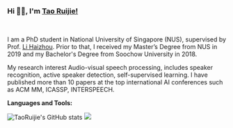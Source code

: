 ### Hi 👋🏽, I'm [Tao Ruijie!](https://taoruijie.github.io) 

<br />

I am a PhD student in National University of Singapore (NUS), supervised by Prof. [Li Haizhou](https://colips.org/~eleliha/). Prior to that, I received my Master’s Degree from NUS in 2019 and my Bachelor's Degree from Soochow University in 2018.

My research interest Audio-visual speech processing, includes speaker recognition, active speaker detection, self-supervised learning. I have published more than 10 papers at the top international AI conferences such as ACM MM, ICASSP, INTERSPEECH.

**Languages and Tools:**  

![TaoRuijie's GitHub stats](https://github-readme-stats.vercel.app/api?username=TaoRuijie&theme=radical&show_icons=true&count_private=true&include_all_commits=true)
![](https://github-profile-summary-cards.vercel.app/api/cards/profile-details?username=TaoRuijie&theme=monokai&count_private=true&include_all_commits=true)
